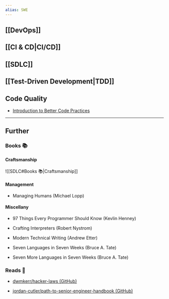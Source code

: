 ```yaml
---
alias: SWE
---
```


## [[DevOps]]

## [[CI & CD|CI/CD]]

## [[SDLC]]

## [[Test-Driven Development|TDD]]

## Code Quality

- [Introduction to Better Code Practices](https://peacockindia.mintlify.app/introduction)

---
## Further

### Books 📚

#### Craftsmanship

![[SDLC#Books 📚|Craftsmanship]]

#### Management

- Managing Humans (Michael Lopp)

#### Miscellany

- 97 Things Every Programmer Should Know (Kevlin Henney)

- Crafting Interpreters (Robert Nystrom)

- Modern Technical Writing (Andrew Etter)

- Seven Languages in Seven Weeks (Bruce A. Tate)

- Seven More Languages in Seven Weeks (Bruce A. Tate)

### Reads 📄

- [dwmkerr/hacker-laws (GitHub)](https://github.com/dwmkerr/hacker-laws#readme)

- [jordan-cutler/path-to-senior-engineer-handbook (GitHub)](https://github.com/jordan-cutler/path-to-senior-engineer-handbook)
